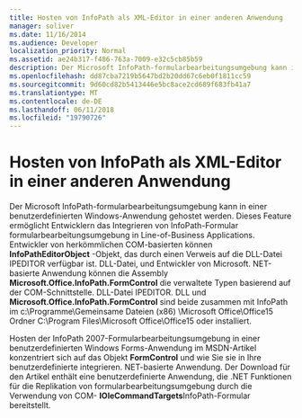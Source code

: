 ```yaml
---
title: Hosten von InfoPath als XML-Editor in einer anderen Anwendung
manager: soliver
ms.date: 11/16/2014
ms.audience: Developer
localization_priority: Normal
ms.assetid: ae24b317-f486-763a-7009-e32c5cb85b59
description: Der Microsoft InfoPath-formularbearbeitungsumgebung kann in einer benutzerdefinierten Windows-Anwendung gehostet werden ermöglicht Entwicklern das Integrieren von InfoPath-Formular formularbearbeitungsumgebung in Line-of-Business Applications.
ms.openlocfilehash: dd87cba7219b5647bd2b20dd67c6eb0f1811cc59
ms.sourcegitcommit: 9d60cd82b5413446e5bc8ace2cd689f683fb41a7
ms.translationtype: MT
ms.contentlocale: de-DE
ms.lasthandoff: 06/11/2018
ms.locfileid: "19790726"
---
```

# <a name="hosting-infopath-as-an-xml-editor-in-another-application"></a>Hosten von InfoPath als XML-Editor in einer anderen Anwendung

Der Microsoft InfoPath-formularbearbeitungsumgebung kann in einer benutzerdefinierten Windows-Anwendung gehostet werden. Dieses Feature ermöglicht Entwicklern das Integrieren von InfoPath-Formular formularbearbeitungsumgebung in Line-of-Business Applications. Entwickler von herkömmlichen COM-basierten können **InfoPathEditorObject** -Objekt, das durch einen Verweis auf die DLL-Datei IPEDITOR verfügbar ist. DLL-Datei, und Entwickler von Microsoft. NET-basierte Anwendung können die Assembly **Microsoft.Office.InfoPath.FormControl** die verwaltete Typen basierend auf der COM-Schnittstelle. DLL-Datei IPEDITOR. DLL und **Microsoft.Office.InfoPath.FormControl** sind beide zusammen mit InfoPath im c:\Programme\Gemeinsame Dateien (x86) \Microsoft Office\Office15 Ordner C:\Program Files\Microsoft Office\Office15 oder installiert. 
  
Hosten der InfoPath 2007-Formularbearbeitungsumgebung in einer benutzerdefinierten Windows Forms-Anwendung im MSDN-Artikel konzentriert sich auf das Objekt **FormControl** und wie Sie sie in Ihre benutzerdefinierte integrieren. NET-basierte Anwendung. Der Download für den Artikel enthält eine benutzerdefinierte Anwendung, die .NET Funktionen für die Replikation von formularbearbeitungsumgebung durch die Verwendung von COM- **IOleCommandTargets**InfoPath-Formular bereitstellt.
  


